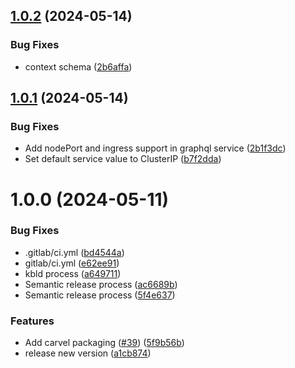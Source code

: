 ## [1.0.2](https://github.com/mitul01/watchdog-graphql/compare/v1.0.1...v1.0.2) (2024-05-14)


### Bug Fixes

* context schema ([2b6affa](https://github.com/mitul01/watchdog-graphql/commit/2b6affada470375bad2675dcfc0cb8986195d222))

## [1.0.1](https://github.com/mitul01/watchdog-graphql/compare/v1.0.0...v1.0.1) (2024-05-14)


### Bug Fixes

* Add nodePort and ingress support in graphql service ([2b1f3dc](https://github.com/mitul01/watchdog-graphql/commit/2b1f3dc0cf9ddcc738378228d929d28ebc89fc43))
* Set default service value to ClusterIP ([b7f2dda](https://github.com/mitul01/watchdog-graphql/commit/b7f2ddad94fb03cd4be8ada34a8043e3aff4028f))

# 1.0.0 (2024-05-11)


### Bug Fixes

* .gitlab/ci.yml ([bd4544a](https://github.com/mitul01/watchdog-graphql/commit/bd4544ae480f6f045fae40cf9aa9c8f2d07a3fc0))
* gitlab/ci.yml ([e62ee91](https://github.com/mitul01/watchdog-graphql/commit/e62ee91eed0eeb60b592a9d3240c612433161796))
* kbld process ([a649711](https://github.com/mitul01/watchdog-graphql/commit/a649711e1df2fc53fd2ae321f223589ffadd6766))
* Semantic release process ([ac6689b](https://github.com/mitul01/watchdog-graphql/commit/ac6689bfada47a62374662856bc8bd2f172cfc5f))
* Semantic release process ([5f4e637](https://github.com/mitul01/watchdog-graphql/commit/5f4e63726376d68bd426b6cd31bc5d42a5a8ff02))


### Features

* Add carvel packaging ([#39](https://github.com/mitul01/watchdog-graphql/issues/39)) ([5f9b56b](https://github.com/mitul01/watchdog-graphql/commit/5f9b56be3f2caed5271ff35a93434ad9b980a81a))
* release new version ([a1cb874](https://github.com/mitul01/watchdog-graphql/commit/a1cb874e5736822528fb3056e3d499b0cd4bb74f))
